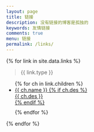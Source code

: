 ```yaml
---
layout: page
title: 链接
description: 没有链接的博客是孤独的
keywords: 友情链接
comments: true
menu: 链接
permalink: /links/
---
```

 
{% for link in site.data.links %}
> {{ link.type }}
  <ul>
    {% for ch in link.children %}
      <li style="margin-bottom:10px"><a href="{{ ch.url }}" target="_blank">
        {{ ch.name }}
        {% if ch.des %}<div>{{ ch.des }}</div>{% endif %}
      </a></li> 
    {% endfor %}
  </ul>
{% endfor %}
